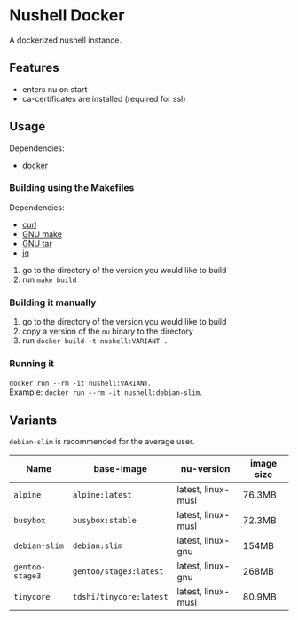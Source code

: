 # Nushell Docker

A dockerized nushell instance.

## Features
- enters nu on start
- ca-certificates are installed (required for ssl)

## Usage
Dependencies:
- [docker](https://docs.docker.com/)
### Building using the Makefiles
Dependencies:
- [curl](https://github.com/curl/curl)
- [GNU make](https://www.gnu.org/software/make/)
- [GNU tar](https://git.savannah.gnu.org/git/tar.git/)
- [jq](https://stedolan.github.io/jq/)

1. go to the directory of the version you would like to build
2. run `make build`

### Building it manually
1. go to the directory of the version you would like to build
2. copy a version of the `nu` binary to the directory
3. run `docker build -t nushell:VARIANT .`

### Running it
`docker run --rm -it nushell:VARIANT`.  
Example: `docker run --rm -it nushell:debian-slim`.

## Variants

`debian-slim` is recommended for the average user.

Name            | base-image              | nu-version         | image size
--------------- | ----------------------- | ------------------ | ----------
`alpine`        | `alpine:latest`         | latest, linux-musl | 76.3MB
`busybox`       | `busybox:stable`        | latest, linux-musl | 72.3MB
`debian-slim`   | `debian:slim`           | latest, linux-gnu  | 154MB
`gentoo-stage3` | `gentoo/stage3:latest`  | latest, linux-gnu  | 268MB
`tinycore`      | `tdshi/tinycore:latest` | latest, linux-musl | 80.9MB
